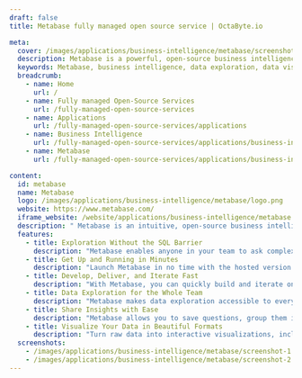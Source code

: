 ```yaml
---
draft: false
title: Metabase fully managed open source service | OctaByte.io

meta:
  cover: /images/applications/business-intelligence/metabase/screenshot-1.jpg
  description: Metabase is a powerful, open-source business intelligence tool that lets you explore and visualize your data in an intuitive way. Create reports, dashboards, and share insights across your team with ease.
  keywords: Metabase, business intelligence, data exploration, data visualization, BI tool, SQL-free reporting, dashboards, open-source BI, data insights, easy BI solution
  breadcrumb:
    - name: Home
      url: /
    - name: Fully managed Open-Source Services
      url: /fully-managed-open-source-services
    - name: Applications
      url: /fully-managed-open-source-services/applications
    - name: Business Intelligence
      url: /fully-managed-open-source-services/applications/business-intelligence
    - name: Metabase
      url: /fully-managed-open-source-services/applications/business-intelligence/metabase

content:
  id: metabase
  name: Metabase
  logo: /images/applications/business-intelligence/metabase/logo.png
  website: https://www.metabase.com/
  iframe_website: /website/applications/business-intelligence/metabase
  description: " Metabase is an intuitive, open-source business intelligence tool that empowers teams to explore and analyze their data without needing to write complex SQL queries. With Metabase, users can effortlessly create and share insightful dashboards and reports. Whether you're a CEO or a customer support representative, Metabase allows anyone in your organization to gain insights with just a few clicks. You can visualize your data with charts, graphs, and tables, helping your team make data-driven decisions faster. Easy to set up and highly customizable, Metabase is the perfect solution for businesses looking to leverage their data effectively."
  features:
    - title: Exploration Without the SQL Barrier
      description: "Metabase enables anyone in your team to ask complex questions about your data with just a few clicks. For more advanced queries, Metabase's SQL and notebook editor offers additional flexibility for data-savvy users."
    - title: Get Up and Running in Minutes
      description: "Launch Metabase in no time with the hosted version or use Docker to set it up yourself for free. Connect to your data source and invite your team, transforming your data into actionable insights with minimal setup."
    - title: Develop, Deliver, and Iterate Fast
      description: "With Metabase, you can quickly build and iterate on embedded reports and dashboards. Customize the appearance of your reports to match your brand and deliver faster insights to your customers."
    - title: Data Exploration for the Whole Team
      description: "Metabase makes data exploration accessible to everyone, not just analysts. With a simple interface and beautiful visualizations, it’s easy for your entire team to unlock the power of your data."
    - title: Share Insights with Ease
      description: "Metabase allows you to save questions, group them into dashboards, and share them with your team. Stay on top of key metrics and make collaborative, data-driven decisions."
    - title: Visualize Your Data in Beautiful Formats
      description: "Turn raw data into interactive visualizations, including bar graphs, line charts, and detailed tables, making it easier for your team to analyze and interpret information quickly."
  screenshots:
    - /images/applications/business-intelligence/metabase/screenshot-1.png
    - /images/applications/business-intelligence/metabase/screenshot-2.png
---
```

